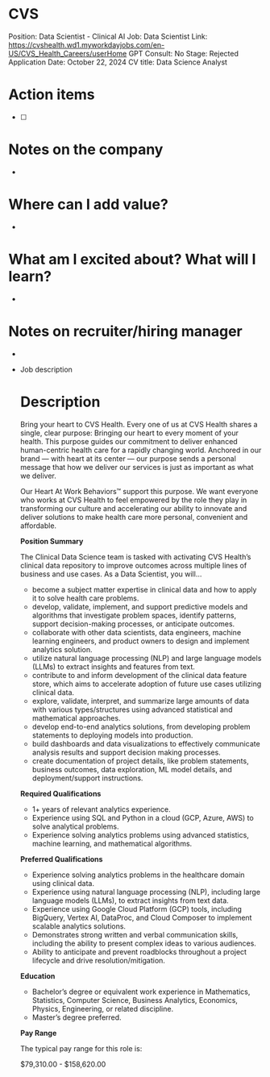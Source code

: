 # CVS

Position: Data Scientist - Clinical AI
Job: Data Scientist
Link: https://cvshealth.wd1.myworkdayjobs.com/en-US/CVS_Health_Careers/userHome
GPT Consult: No
Stage: Rejected
Application Date: October 22, 2024
CV title: Data Science Analyst

# Action items

- [ ]  

# Notes on the company

- 

# Where can I add value?

- 

# What am I excited about? What will I learn?

- 

# Notes on recruiter/hiring manager

- 

- Job description
    
    # **Description**
    
    Bring your heart to CVS Health. Every one of us at CVS Health shares a single, clear purpose: Bringing our heart to every moment of your health. This purpose guides our commitment to deliver enhanced human-centric health care for a rapidly changing world. Anchored in our brand — with heart at its center — our purpose sends a personal message that how we deliver our services is just as important as what we deliver.
    
    Our Heart At Work Behaviors™ support this purpose. We want everyone who works at CVS Health to feel empowered by the role they play in transforming our culture and accelerating our ability to innovate and deliver solutions to make health care more personal, convenient and affordable.
    
    **Position Summary**
    
    The Clinical Data Science team is tasked with activating CVS Health’s clinical data repository to improve outcomes across multiple lines of business and use cases. As a Data Scientist, you will…
    
    - become a subject matter expertise in clinical data and how to apply it to solve health care problems.
    - develop, validate, implement, and support predictive models and algorithms that investigate problem spaces, identify patterns, support decision-making processes, or anticipate outcomes.
    - collaborate with other data scientists, data engineers, machine learning engineers, and product owners to design and implement analytics solution.
    - utilize natural language processing (NLP) and large language models (LLMs) to extract insights and features from text.
    - contribute to and inform development of the clinical data feature store, which aims to accelerate adoption of future use cases utilizing clinical data.
    - explore, validate, interpret, and summarize large amounts of data with various types/structures using advanced statistical and mathematical approaches.
    - develop end-to-end analytics solutions, from developing problem statements to deploying models into production.
    - build dashboards and data visualizations to effectively communicate analysis results and support decision making processes.
    - create documentation of project details, like problem statements, business outcomes, data exploration, ML model details, and deployment/support instructions.
    
    **Required Qualifications**
    
    - 1+ years of relevant analytics experience.
    - Experience using SQL and Python in a cloud (GCP, Azure, AWS) to solve analytical problems.
    - Experience solving analytics problems using advanced statistics, machine learning, and mathematical algorithms.
    
    **Preferred Qualifications**
    
    - Experience solving analytics problems in the healthcare domain using clinical data.
    - Experience using natural language processing (NLP), including large language models (LLMs), to extract insights from text data.
    - Experience using Google Cloud Platform (GCP) tools, including BigQuery, Vertex AI, DataProc, and Cloud Composer to implement scalable analytics solutions.
    - Demonstrates strong written and verbal communication skills, including the ability to present complex ideas to various audiences.
    - Ability to anticipate and prevent roadblocks throughout a project lifecycle and drive resolution/mitigation.
    
    **Education**
    
    - Bachelor’s degree or equivalent work experience in Mathematics, Statistics, Computer Science, Business Analytics, Economics, Physics, Engineering, or related discipline.
    - Master’s degree preferred.
    
    **Pay Range**
    
    The typical pay range for this role is:
    
    $79,310.00 - $158,620.00